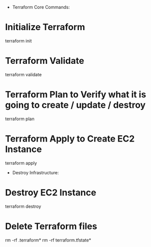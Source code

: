 - Terraform Core Commands:

# Initialize Terraform

terraform init

# Terraform Validate

terraform validate

# Terraform Plan to Verify what it is going to create / update / destroy

terraform plan

# Terraform Apply to Create EC2 Instance

terraform apply

- Destroy Infrastructure:

# Destroy EC2 Instance

terraform destroy

# Delete Terraform files

rm -rf .terraform*
rm -rf terraform.tfstate*
